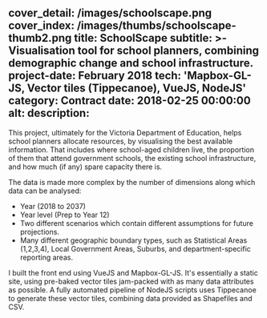 cover_detail: /images/schoolscape.png
cover_index: /images/thumbs/schoolscape-thumb2.png
title: SchoolScape
subtitle: >-
  Visualisation tool for school planners, combining demographic change and
  school infrastructure.
project-date: February 2018
tech: 'Mapbox-GL-JS, Vector tiles (Tippecanoe), VueJS, NodeJS'
category: Contract
date: 2018-02-25 00:00:00
alt:
description:
---
This project, ultimately for the Victoria Department of Education, helps school planners allocate resources, by visualising the best 
available information.  That includes where school-aged children live, the proportion of them that attend government schools, 
the existing school infrastructure, and how much (if any) spare capacity there is.

The data is made more complex by the number of dimensions along which data can be analysed:
- Year (2018 to 2037)
- Year level (Prep to Year 12)
- Two different scenarios which contain different assumptions for future projections.
- Many different geographic boundary types, such as Statistical Areas (1,2,3,4), Local Government Areas, Suburbs, and department-specific reporting areas.

I built the front end using VueJS and Mapbox-GL-JS. It's essentially a static site, using pre-baked vector tiles jam-packed with as many data attributes as possible. A fully automated pipeline of NodeJS scripts uses Tippecanoe to generate these vector tiles, combining data provided as Shapefiles and CSV.
